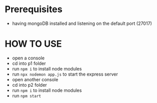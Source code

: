 
# Prerequisites
* having mongoDB installed and listening on the default port (27017)

# HOW TO USE

* open a console
* cd into p1 folder
* run  `npm i` to install node modules
* run `npx nodemon app.js` to start the express server
* open another console
* cd into p2 folder
* run `npm i` to install node modules
* run `npm start` 
